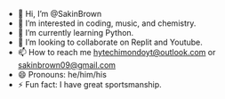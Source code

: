 - 👋 Hi, I’m @SakinBrown
- 👀 I’m interested in coding, music, and chemistry.
- 🌱 I’m currently learning Python.
- 💞️ I’m looking to collaborate on Replit and Youtube.
- 📫 How to reach me hytechimondoyt@outlook.com or sakinbrown09@gmail.com
- 😄 Pronouns: he/him/his
- ⚡ Fun fact: I have great sportsmanship.

<!---
SakinBrown/SakinBrown is a ✨ special ✨ repository because its `README.md` (this file) appears on your GitHub profile.
You can click the Preview link to take a look at your changes.
--->

